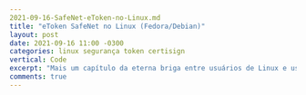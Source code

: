 ```yaml
---
2021-09-16-SafeNet-eToken-no-Linux.md
title: "eToken SafeNet no Linux (Fedora/Debian)"
layout: post
date: 2021-09-16 11:00 -0300
categories: linux segurança token certisign
vertical: Code
excerpt: "Mais um capítulo da eterna briga entre usuários de Linux e usuários do ICP-Brasil com suas ACs que não gostam de suportar Linux."
comments: true
---
```

